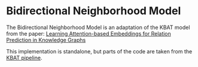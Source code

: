 # Bidirectional Neighborhood Model

The Bidirectional Neighborhood Model is an adaptation of the KBAT model from the paper: [Learning Attention-based Embeddings for Relation Prediction in Knowledge Graphs](https://arxiv.org/abs/1906.01195)

This implementation is standalone, but parts of the code are taken from the [KBAT pipeline](https://github.com/deepakn97/relationPrediction).
